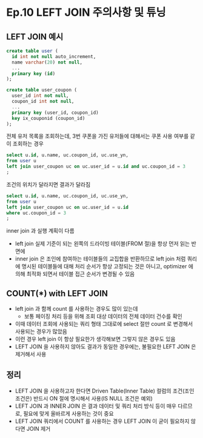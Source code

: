 # Ep.10 LEFT JOIN 주의사항 및 튜닝

## LEFT JOIN 예시

```sql
create table user (
  id int not null auto_increment,
  name varchar(20) not null,
  ...
  primary key (id)
);
```

```sql
create table user_coupon (
  user_id int not null,
  coupon_id int not null,
  ...
  primary key (user_id, coupon_id)
  key ix_couponid (coupon_id)
);
```

전체 유저 목록을 조회하는데, 3번 쿠폰을 가진 유저들에 대해서는 쿠폰 사용 여부를 같이 조회하는 경우

```sql
select u.id, u.name, uc.coupon_id, uc.use_yn,
from user u
left join user_coupon uc on uc.user_id = u.id and uc.coupon_id = 3
;
```

조건의 위치가 달라지면 결과가 달라짐

```sql
select u.id, u.name, uc.coupon_id, uc.use_yn,
from user u
left join user_coupon uc on uc.user_id = u.id
where uc.coupon_id = 3
;
```

inner join 과 실행 계획이 다름

- left join 실제 기준이 되는 왼쪽의 드라이빙 테이블(FROM 절)을 항상 먼저 읽는 반면에
- inner join 은 조인에 참여하는 테이블들의 교집합을 반환하므로 left join 처럼 쿼리에 명시된 테이블들에 대해 처리 순서가 항상 고정되는 것은 아니고, optimizer 에 의해 최적화 되면서 테이블 접근 순서가 변경될 수 있음

## COUNT(\*) with LEFT JOIN

- left join 과 함께 count 를 사용하는 경우도 많이 있는데
  - 보통 페이징 처리 등을 위해 조회 대상 데이터의 전체 데이터 건수를 확인
- 이때 데이터 조회에 사용되는 쿼리 형태 그대로에 select 절만 count 로 변경해서 사용되는 경우가 많았음
- 이런 경우 left join 이 항상 필요한가 생각해보면 그렇지 않은 경우도 있음
- LEFT JOIN 을 사용하지 않아도 결과가 동일한 경우에는, 불필요한 LEFT JOIN 은 제거해서 사용

## 정리

- LEFT JOIN 을 사용하고자 한다면 Driven Table(Inner Table) 컬럼의 조건(조인 조건은) 반드시 ON 절에 명시해서 사용(IS NULL 조건은 예외)
- LEFT JOIN 과 INNER JOIN 은 결과 데이터 및 쿼리 처리 방식 등이 매우 다르므로, 필요에 맞게 올바르게 사용하는 것이 중요
- LEFT JOIN 쿼리에서 COUNT 를 사용하는 경우 LEFT JOIN 이 굳이 필요하지 않다면 JOIN 제거
